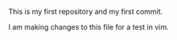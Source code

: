 This is my first repository and my first commit.

I am making changes to this file for a test in vim.
